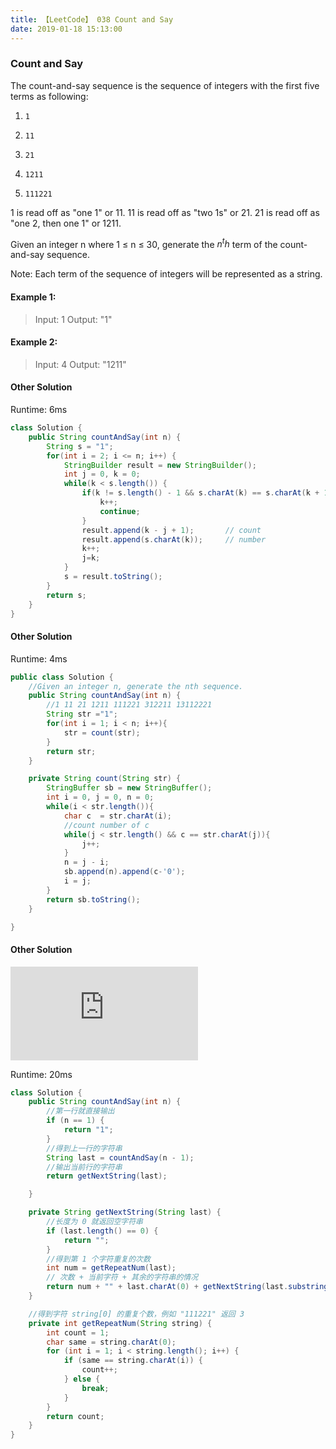 ```yaml
---
title: 【LeetCode】 038 Count and Say
date: 2019-01-18 15:13:00
---
```


### Count and Say

The count-and-say sequence is the sequence of integers with the first five terms as following:

1.     1
2.     11
3.     21
4.     1211
5.     111221

1 is read off as "one 1" or 11.
11 is read off as "two 1s" or 21.
21 is read off as "one 2, then one 1" or 1211.

Given an integer n where 1 ≤ n ≤ 30, generate the $n^th$ term of the count-and-say sequence.

Note: Each term of the sequence of integers will be represented as a string.



#### Example 1:

>Input: 1
Output: "1"

#### Example 2:

>Input: 4
Output: "1211"


#### Other Solution

Runtime: 6ms

```Java
class Solution {
    public String countAndSay(int n) {
        String s = "1";
        for(int i = 2; i <= n; i++) {
            StringBuilder result = new StringBuilder();
            int j = 0, k = 0;
            while(k < s.length()) {
                if(k != s.length() - 1 && s.charAt(k) == s.charAt(k + 1)) {
                    k++;
                    continue;
                }
                result.append(k - j + 1);       // count
                result.append(s.charAt(k));     // number
                k++;
                j=k;
            }
            s = result.toString();
        }
        return s;
    }
}
```


#### Other Solution

Runtime: 4ms

```Java
public class Solution {
    //Given an integer n, generate the nth sequence.
	public String countAndSay(int n) {
        //1 11 21 1211 111221 312211 13112221		
		String str ="1";
		for(int i = 1; i < n; i++){
			str = count(str);
		}
		return str;
    }

	private String count(String str) {
		StringBuffer sb = new StringBuffer();
		int i = 0, j = 0, n = 0;
		while(i < str.length()){
			char c  = str.charAt(i);
			//count number of c
			while(j < str.length() && c == str.charAt(j)){
				j++;
			}
			n = j - i;
			sb.append(n).append(c-'0');
			i = j;
		}
		return sb.toString();
	}

}
```


#### Other Solution
![递归](https://leetcode.windliang.cc/leetCode-38-Count-and-Say.html)

Runtime: 20ms

```Java
class Solution {
    public String countAndSay(int n) {
        //第一行就直接输出
        if (n == 1) {
            return "1";
        }
        //得到上一行的字符串
        String last = countAndSay(n - 1);
        //输出当前行的字符串
        return getNextString(last);

    }

    private String getNextString(String last) {
        //长度为 0 就返回空字符串
        if (last.length() == 0) {
            return "";
        }
        //得到第 1 个字符重复的次数
        int num = getRepeatNum(last);
        // 次数 + 当前字符 + 其余的字符串的情况
        return num + "" + last.charAt(0) + getNextString(last.substring(num));
    }

    //得到字符 string[0] 的重复个数，例如 "111221" 返回 3
    private int getRepeatNum(String string) {
        int count = 1;
        char same = string.charAt(0);
        for (int i = 1; i < string.length(); i++) {
            if (same == string.charAt(i)) {
                count++;
            } else {
                break;
            }
        }
        return count;
    }
}
```
